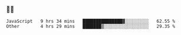 ### 👨‍💻

<!--START_SECTION:waka-->

```text
JavaScript   9 hrs 34 mins   ███████████████▓░░░░░░░░░   62.55 %
Other        4 hrs 29 mins   ███████▒░░░░░░░░░░░░░░░░░   29.35 %
```

<!--END_SECTION:waka-->

